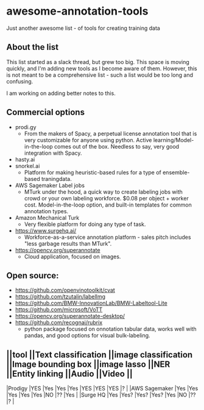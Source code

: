 # awesome-annotation-tools
Just another awesome list - of tools for creating training data

## About the list
This list started as a slack thread, but grew too big. This space is moving quickly, and I'm adding new tools as I become aware of them. However, this is not meant to be a comprehensive list - such a list would be too long and confusing.

I am working on adding better notes to this.

## Commercial options

- prodi.gy
  - From the makers of Spacy, a perpetual license annotation tool that is very customizable for anyone using python. Active learning/Model-in-the-loop comes out of the box. Needless to say, very good integration with Spacy.
- hasty.ai
- snorkel.ai
  - Platform for making heuristic-based rules for a type of ensemble-based traningdata.
- AWS Sagemaker Label jobs
  - MTurk under the hood, a quick way to create labeling jobs with crowd or your own labeling workforce. $0.08 per object + worker cost. Model-in-the-loop option, and built-in templates for common annotation types.
- Amazon Mechanical Turk
  - Very flexible platform for doing any type of task.
- https://www.surgehq.ai/
  - Workforce-as-a-service annotation platform - sales pitch includes "less garbage results than MTurk".
- https://opencv.org/superannotate
  - Cloud application, focused on images.

## Open source:

- https://github.com/openvinotoolkit/cvat
- https://github.com/tzutalin/labelImg
- https://github.com/BMW-InnovationLab/BMW-Labeltool-Lite
- https://github.com/microsoft/VoTT
- https://opencv.org/superannotate-desktop/
- https://github.com/recognai/rubrix
  - python package focused on onnotation tabular data, works well with pandas, and good options for visual bulk-labeling.


||tool          ||Text classification ||image classification  ||Image bounding box  ||image lasso ||NER ||Entity linking  ||Audio ||Video ||
--------------------------------------------------------------------------------------------------------------------------------------
|Prodigy        |YES                   |Yes                   |Yes                  |Yes          |YES  |YES              |YES    |?      |
|AWS Sagemaker  |Yes                   |Yes                   |Yes                  |Yes          |Yes  |NO               |??     |Yes    |
|Surge HQ       |Yes                   |Yes?                  |Yes?                 |Yes?         |Yes  |NO               |??     |?      |
